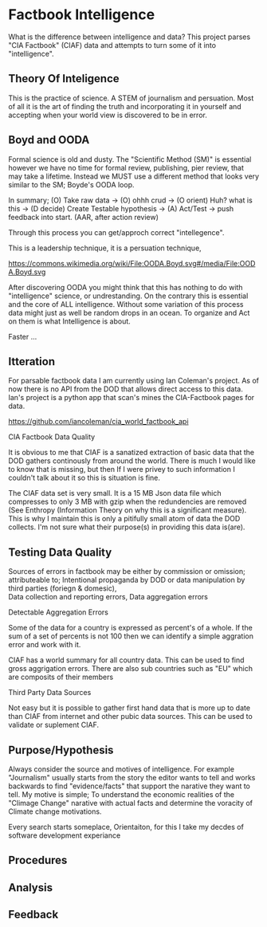 # Factbook Intelligence

What is the difference between intelligence and data?  This project parses "CIA Factbook" (CIAF) data and attempts to turn some of it into "intelligence".

Theory Of Inteligence 
-
This is the practice of science.  A STEM of journalism and persuation.  Most of all it is the art of finding the truth and incorporating it in yourself and accepting when your world view is discovered to be in error.  

Boyd and OODA
-
Formal science is old and dusty.  The "Scientific Method (SM)" is essential however we have no time for formal review, publishing, pier review, that may take a lifetime.  Instead we MUST use a different method that looks very similar to the SM; Boyde's OODA loop.

In summary; (O) Take raw data -> (O) ohhh crud -> (O orient) Huh? what is this -> (D decide) Create Testable hypothesis -> (A) Act/Test -> push feedback into start. (AAR, after action review)

Through this process you can get/approch correct "intellegence".

This is a leadership technique, it is a persuation technique, 

https://commons.wikimedia.org/wiki/File:OODA.Boyd.svg#/media/File:OODA.Boyd.svg

After discovering OODA you might think that this has nothing to do with "intelligence" science, or undrestanding.  On the contrary this is essential and the core of ALL intelligence.  Without some variation of this process data might just as well be random drops in an ocean.  To organize and Act on them is what Intelligence is about. 

Faster ...

Itteration
-
For parsable factbook data I am currently using Ian Coleman's project. As of now there is no API from the DOD that allows direct access to this data.  Ian's project is a python app that scan's mines the CIA-Factbook pages for data.

https://github.com/iancoleman/cia_world_factbook_api

CIA Factbook Data Quality
 
It is obvious to me that CIAF is a sanatized extraction of basic data that the DOD gathers continously from around the world.  There is much I would like to know that is missing, but then If I were privey to such information I couldn't talk about it so this is situation is fine.

The CIAF data set is very small.  It is a 15 MB Json data file which compresses to only 3 MB with gzip when the redundencies are removed (See Enthropy (Information Theory on why this is a significant measure).  This is why I maintain this is only a pitifully small atom of data the DOD collects.  I'm not sure what their purpose(s) in providing this data is(are).

Testing Data Quality
-
Sources of errors in factbook may be  either by commission or omission;
attributeable to; Intentional propaganda by DOD or data manipulation by third parties (foriegn & domesic),  
Data collection and reporting errors,
Data aggregation errors

Detectable Aggregation Errors

Some of the data for a country is expressed as percent's of a whole.  If the sum of a set of percents is not 100 then we can identify a simple aggration error and work with it.

CIAF has a world summary for all country data.  This can be used to find gross aggrigation errors.  There are also sub countries such as "EU" which are composits of their members

Third Party Data Sources

Not easy but it is possible to gather first hand data that is more up to date than CIAF from internet and other pubic data sources.  This can be used to validate or suplement CIAF.

Purpose/Hypothesis
-
Always consider the source and motives of intelligence. For example "Journalism" usually starts from the story the editor wants to tell and works backwards to find "evidence/facts" that support the narative they want to tell.  My motive is simple; To understand the economic realities of the "Climage Change" narative with actual facts and determine the voracity of Climate change motivations.

Every search starts someplace, Orientaiton, for this I take my decdes of software development experiance

Procedures
-

Analysis
-

Feedback
-
